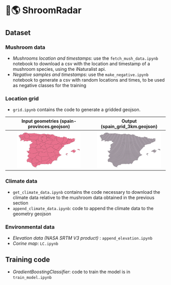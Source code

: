 # 🍄🌎 ShroomRadar


## Dataset

### Mushroom data

- *Mushrooms location and timestamps*: use the `fetch_mush_data.ipynb` notebook to download a csv with the location and timestamp of a mushroom species, using the iNaturalist api. 
- *Negative samples and timestamps*: use the `make_negative.ipynb` notebook to generate a csv with random locations and times, to be used as negative classes for the training

### Location grid

- `grid.ipynb` contains the code to generate a gridded geojson. 

Input geometries (spain-provinces.geojson)   |  Output (spain_grid_3km.geojson)
:-------------------------:|:-------------------------:
<img src="assets/map.png" alt="drawing" width="200"/>  |  <img src="assets/grid.png" alt="drawing" width="200"/>



### Climate data

- `get_climate_data.ipynb` contains the code necessary to download the climate data relative to the mushroom data obtained in the previous section
- `append_climate_data.ipynb`: code to append the climate data to the geometry geojson

### Environmental data

- *Elevation data (NASA SRTM V3 product)* : `append_elevation.ipynb`
- *Corine map*: `LC.ipynb` 

## Training code

- *GradientBoostingClassifier*: code to train the model is in `train_model.ipynb`